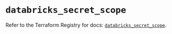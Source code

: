 # `databricks_secret_scope`

Refer to the Terraform Registry for docs: [`databricks_secret_scope`](https://registry.terraform.io/providers/databricks/databricks/1.44.0/docs/resources/secret_scope).
